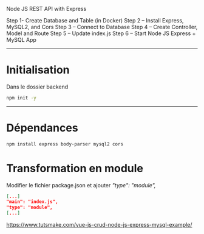 Node JS REST API with Express

Step 1- Create Database and Table (in Docker)
Step 2 – Install Express, MySQL2, and Cors
Step 3 – Connect to Database
Step 4 – Create Controller, Model and Route
Step 5 – Update index.js
Step 6 – Start Node JS Express + MySQL App

---

# Initialisation

Dans le dossier backend

```bash
npm init -y
```

---

# Dépendances

```bash
npm install express body-parser mysql2 cors
```

# Transformation en module

Modifier le fichier package.json et ajouter
_"type": "module",_
    
```json
[...]
"main": "index.js",
"type": "module",
[...]
```

https://www.tutsmake.com/vue-js-crud-node-js-express-mysql-example/
